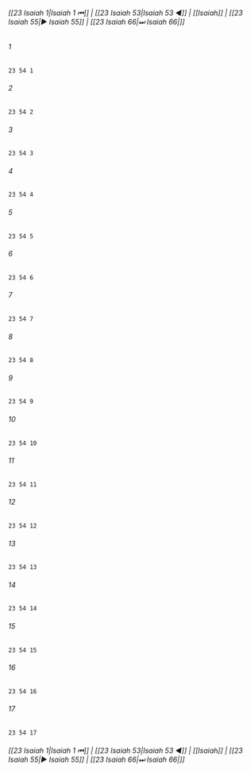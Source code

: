 
###### [[23 Isaiah 1|Isaiah 1 ⏮]] | [[23 Isaiah 53|Isaiah 53 ◀]] | [[Isaiah]] | [[23 Isaiah 55|▶ Isaiah 55]] | [[23 Isaiah 66|⏭ Isaiah 66|]]

###### 1
``` verse
23 54 1 
```
###### 2
``` verse
23 54 2 
```
###### 3
``` verse
23 54 3 
```
###### 4
``` verse
23 54 4 
```
###### 5
``` verse
23 54 5 
```
###### 6
``` verse
23 54 6 
```
###### 7
``` verse
23 54 7 
```
###### 8
``` verse
23 54 8 
```
###### 9
``` verse
23 54 9 
```
###### 10
``` verse
23 54 10 
```
###### 11
``` verse
23 54 11 
```
###### 12
``` verse
23 54 12 
```
###### 13
``` verse
23 54 13 
```
###### 14
``` verse
23 54 14 
```
###### 15
``` verse
23 54 15 
```
###### 16
``` verse
23 54 16 
```
###### 17
``` verse
23 54 17 
```

###### [[23 Isaiah 1|Isaiah 1 ⏮]] | [[23 Isaiah 53|Isaiah 53 ◀]] | [[Isaiah]] | [[23 Isaiah 55|▶ Isaiah 55]] | [[23 Isaiah 66|⏭ Isaiah 66|]]


